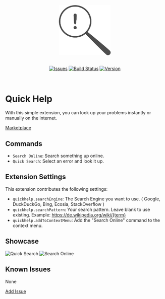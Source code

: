 <div id="logo" align="center">
  <a href="https://github.com/emilkrebs/quick-help" target="_blank" rel="noopener noreferrer">
    <img width="164" alt="Quick Help Logo" src="https://github.com/emilkrebs/Quick-Help/raw/main/resources/icon.png">
  </a>
</div>
<br>
<div id="badges" align="center">

  [![Issues](https://img.shields.io/github/issues/emilkrebs/Quick-Help)](https://github.com/emilkrebs/Quick-Help/issues)
  [![Build Status](https://img.shields.io/github/workflow/status/emilkrebs/Quick-Help/Build)](https://github.com/emilkrebs/Quick-Help/actions)
  [![Version](https://img.shields.io/visual-studio-marketplace/v/EmilKrebs.quickhelp)](https://marketplace.visualstudio.com/items?itemName=EmilKrebs.quickhelp)

</div>
<br>

# Quick Help

With this simple extension, you can look up your problems instantly or manually on the internet.

[Marketplace](https://marketplace.visualstudio.com/items?itemName=EmilKrebs.quickhelp)

## Commands
* `Search Online`: Search something up online.
* `Quick Search`: Select an error and look it up.
## Extension Settings
This extension contributes the following settings:

* `quickhelp.searchEngine`: The Search Engine you want to use.
( Google, DuckDuckGo, Bing, Ecosia, StackOverflow )
* `quickhelp.searchPattern`: Your search pattern. Leave blank to use existing. Example: https://de.wikipedia.org/wiki/{term}
* `quickhelp.addToContextMenu`: Add the \"Search Online\" command to the context menu.

## Showcase

![Quick Search](https://user-images.githubusercontent.com/68400102/163287464-dc5f6b80-4b97-486d-a438-610b008043f2.gif)
![Search Online](https://user-images.githubusercontent.com/68400102/163287926-b73067d0-e049-48e3-ad8c-d4490b8b693e.gif)

## Known Issues

None

[Add Issue](https://github.com/emilkrebs/Quick-Help/issues/new)
